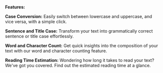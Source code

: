 
<Strong>Features:</Strong><br>

<Strong>Case Conversion:</Strong> Easily switch between lowercase and uppercase, and vice versa, with a simple click.<br>

<Strong>Sentence and Title Case:</Strong> Transform your text into grammatically correct sentence or title case effortlessly.<br>

<Strong>Word and Character Count:</Strong> Get quick insights into the composition of your text with our word and character counting feature.<br>

<Strong>Reading Time Estimation:</Strong> Wondering how long it takes to read your text? We've got you covered. Find out the estimated reading time at a glance.


